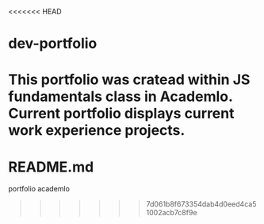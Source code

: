 <<<<<<< HEAD
# dev-portfolio

This portfolio was cratead within JS fundamentals class in Academlo. Current portfolio displays current work experience projects.
=======
# README.md
portfolio academlo
>>>>>>> 7d061b8f673354dab4d0eed4ca51002acb7c8f9e
